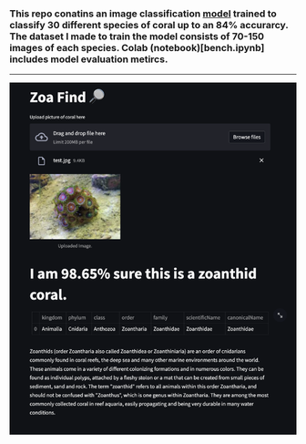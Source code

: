 ### This repo conatins an image classification [model](learn3.pkl) trained to classify 30 different species of coral up to an 84% accurarcy. The dataset I made to train the model consists of 70-150 images of each species. Colab (notebook)[bench.ipynb] includes model evaluation metircs.
-----

![alt text](AppLayout_2.png)

